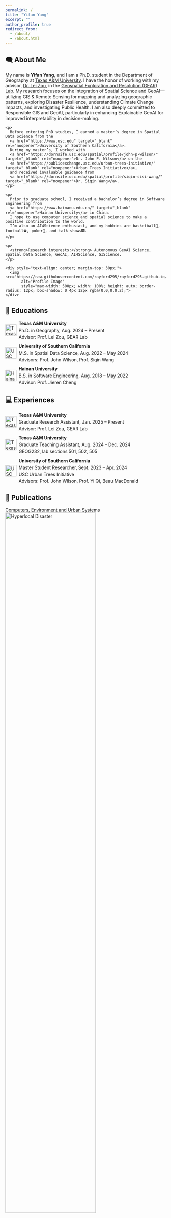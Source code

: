 ```yaml
---
permalink: /
title: "Yifan Yang"
excerpt: ""
author_profile: true
redirect_from:
  - /about/
  - /about.html
---
```


<html lang="en">
<head>
  <meta charset="UTF-8" />
  <title>{{ page.title }}</title>
  <!-- 如果你有全局的样式表，也一并加载： -->
  <!-- <link rel="stylesheet" href="/assets/css/main.css" /> -->

  <!-- 把你的局部 CSS 放到这里 -->
  <style>
    /* 每条记录的容器 */
    .item {
      display: flex;
      align-items: center;    /* ← 垂直居中 */
      margin-bottom: 0.6em;
    }
    /* logo 大小统一 */
    img.logo {
      width: 2.5em;
      height: 2.5em;
      object-fit: contain;
      vertical-align: middle;
      margin-right: 0.5em;
    }
    .item .text {
      line-height: 1.5;
    }
  </style>
</head>


<section id="about-me">
  <h2>🗨 About Me</h2>

  <div>
    <p>
      My name is <strong>Yifan Yang</strong>, and I am a Ph.D. student in the Department of Geography at 
      <a href="https://www.tamu.edu" target="_blank" rel="noopener">Texas&nbsp;A&amp;M University</a>.  
      I have the honor of working with my advisor, 
      <a href="https://www.geoearlab.com/people" target="_blank" rel="noopener">Dr. Lei Zou</a>, in the 
      <a href="https://www.geoearlab.com" target="_blank" rel="noopener">Geospatial Exploration and Resolution (GEAR) Lab</a>.  
      My research focuses on the integration of Spatial Science and GeoAI—utilizing GIS &amp; Remote Sensing for mapping and analyzing geographic patterns, exploring Disaster Resilience, understanding Climate Change impacts, and investigating Public Health.  
      I am also deeply committed to Responsible GIS and GeoAI, particularly in enhancing Explainable GeoAI for improved interpretability in decision-making.
    </p>

    <p>
      Before entering PhD studies, I earned a master’s degree in Spatial Data Science from the 
      <a href="https://www.usc.edu" target="_blank" rel="noopener">University of Southern California</a>.  
      During my master’s, I worked with 
      <a href="https://dornsife.usc.edu/spatial/profile/john-p-wilson/" target="_blank" rel="noopener">Dr. John P. Wilson</a> on the 
      <a href="https://publicexchange.usc.edu/urban-trees-initiative/" target="_blank" rel="noopener">Urban Trees Initiative</a>, 
      and received invaluable guidance from 
      <a href="https://dornsife.usc.edu/spatial/profile/siqin-sisi-wang/" target="_blank" rel="noopener">Dr. Siqin Wang</a>.
    </p>

    <p>
      Prior to graduate school, I received a bachelor’s degree in Software Engineering from 
      <a href="https://www.hainanu.edu.cn/" target="_blank" rel="noopener">Hainan University</a> in China.  
      I hope to use computer science and spatial science to make a positive contribution to the world.  
      I’m also an AI4Science enthusiast, and my hobbies are basketball🏀, football⚽, poker🎴, and talk shows🎆.
    </p>

    <p>
      <strong>Research interests:</strong> Autonomous GeoAI Science, Spatial Data Science, GeoAI, AI4Science, GIScience.
    </p>

    <div style="text-align: center; margin-top: 30px;">
      <img src="https://raw.githubusercontent.com/rayford295/rayford295.github.io/main/images/godfather.png" 
           alt="Profile Image" 
           style="max-width: 500px; width: 100%; height: auto; border-radius: 12px; box-shadow: 0 4px 12px rgba(0,0,0,0.2);">
    </div>
  </div>
</section>


<section id="educations">
  <h2>📖 Educations</h2>

  <div class="item">
    <img class="logo" src="images/tamu_logo.webp" alt="Texas A&M logo">
    <div class="text">
      <strong>Texas A&amp;M University</strong><br>
      Ph.D. in Geography, Aug. 2024 – Present<br>
      Advisor: Prof. Lei Zou, GEAR Lab
    </div>
  </div>

  <div class="item">
    <img class="logo" src="images/USC-Logo-cropped.png" alt="USC logo">
    <div class="text">
      <strong>University of Southern California</strong><br>
      M.S. in Spatial Data Science, Aug. 2022 – May 2024<br>
      Advisors: Prof. John Wilson, Prof. Siqin Wang
    </div>
  </div>

  <div class="item">
    <img class="logo" src="images/hainan_logo.jpeg" alt="Hainan University logo">
    <div class="text">
      <strong>Hainan University</strong><br>
      B.S. in Software Engineering, Aug. 2018 – May 2022<br>
      Advisor: Prof. Jieren Cheng
    </div>
  </div>
</section>

<section id="experiences">
  <h2>💻 Experiences</h2>

  <div class="item">
    <img class="logo" src="images/tamu_logo.webp" alt="Texas A&M logo">
    <div class="text">
      <strong>Texas A&amp;M University</strong><br>
      Graduate Research Assistant, Jan. 2025 – Present<br>
      Advisor: Prof. Lei Zou, GEAR Lab
    </div>
  </div>

  <div class="item">
    <img class="logo" src="images/tamu_logo.webp" alt="Texas A&M logo">
    <div class="text">
      <strong>Texas A&amp;M University</strong><br>
      Graduate Teaching Assistant, Aug. 2024 – Dec. 2024<br>
      GEOG232, lab sections 501, 502, 505
    </div>
  </div>

  <div class="item">
    <img class="logo" src="images/USC-Logo-cropped.png" alt="USC logo">
    <div class="text">
      <strong>University of Southern California</strong><br>
      Master Student Researcher, Sept. 2023 – Apr. 2024<br>
      USC Urban Trees Initiative<br>
      Advisors: Prof. John Wilson, Prof. Yi Qi, Beau MacDonald
    </div>
  </div>
</section>

<section id="publications">
  <h2>📕 Publications</h2>

  <div class="paper-box">
    <div class="paper-box-image">
      <div class="badge">Computers, Environment and Urban Systems</div>
      <img src="images/1st_dual_channel.png" alt="Hyperlocal Disaster" width="75%">
    </div>
    <div class="paper-box-text">
      <a href="https://www.sciencedirect.com/science/article/pii/S0198971525000882" target="_blank" rel="noopener">
        Hyperlocal Disaster Damage Assessment Using Bi-temporal Street-view Imagery and Pre-trained Vision Models
      </a> — <strong>Yang, Yifan</strong>, Lei Zou, Bing Zhou, Daoyang Li, Binin Lin, Joynal Abedin, Mengyang Yang. 
      <em>Computers, Environment and Urban Systems</em>, Volume 115, 102318, 2025. 
    </div>
  </div>

  <div class="paper-box">
    <div class="paper-box-image">
      <div class="badge">Applied Sciences</div>
      <img src="images/0st_geolocator.png" alt="GeoLocator" width="75%">
    </div>
    <div class="paper-box-text">
      <a href="https://www.mdpi.com/2076-3417/14/16/7091" target="_blank" rel="noopener">
        GeoLocator: A Location-Integrated Large Multimodal Model (LMM) for Inferring Geo-Privacy
      </a> — <strong>Yang, Yifan</strong>, Siqin Wang, Daoyang Li, Shuju Sun, Qingyang Wu.
      <em>Applied Sciences</em>, 14(16), 7091, 2024.
    </div>
  </div>
</section>

<section id="presentation">
  <h2>🏘 Presentation</h2>
  <ul>
    <li><strong>AAG Annual Meetings</strong>
      <ul>
        <li>
          <em>American Association of Geographers Annual Meeting</em>, March 24 – 28, 2025, Detroit  
          (<a href="https://aag.secure-platform.com/aag2025/solicitations/82/sessiongallery/23561" target="_blank" rel="noopener">Session 23561</a>, 
           <a href="https://aag.secure-platform.com/aag2025/solicitations/82/sessiongallery/23718" target="_blank" rel="noopener">Session 23718</a>, 
           <a href="https://aag.secure-platform.com/aag2025/organizations/main/gallery/rounds/131/details/82104" target="_blank" rel="noopener">Detail 82104</a>, 
           <a href="https://aag.secure-platform.com/aag2025/organizations/main/gallery/rounds/131/details/83465" target="_blank" rel="noopener">Detail 83465</a>)
        </li>
        <li>
          <em>American Association of Geographers Annual Meeting</em>, April 16 – 20, 2024, Honolulu, Hawai'i  
          (<a href="https://aag.secure-platform.com/aag2024/solicitations/57/sessiongallery/7825" target="_blank" rel="noopener">Session 7825</a>)
        </li>
      </ul>
    </li>

    <li><strong>International Cartographic Conference (ICC)</strong>
      <ul>
        <li>
          <em>Student Paper Session</em>, Vancouver, Canada, August 18–22, 2025 —  
          <strong>Yifan Yang</strong>: Perceiving Multidimensional Disaster Damages from Street-View Images Using Visual-Language Models
        </li>
        <li>
          <em>GeoAnalytics for Sustainable and Livable Cities</em>, Vancouver, Canada, August 17, 2025 (ICC pre-conference symposium) —  
          <strong>Yifan Yang and Lei Zou</strong>: DisasterVLP: A Vision-Language Pretrained Framework for Multidimensional Disaster Damage Assessment Using Street-View Images  
          (<a href="https://asiacarto.org/ica2025/" target="_blank" rel="noopener">Symposium Page</a>)
        </li>
      </ul>
    </li>

    <li><strong>Spatial Data Science Symposium</strong>
      <ul>
        <li>
          <em>Thematic Session, Geoprivacy Challenges and Solutions in the Digital Society</em>  
          (<a href="https://sdss2024.spatial-data-science.net/ts/zhang.html" target="_blank" rel="noopener">Session Details</a>, 
           <a href="https://www.youtube.com/watch?v=6pOIemM9y6M&list=PLLPRl7FLqNFScodyhaN0j_y5JMx3H7TRg&index=5" target="_blank" rel="noopener">Watch Video</a>)
        </li>
      </ul>
    </li>

    <li><strong>Spatiotemporal Data Science Symposium</strong>
      <ul>
        <li>
          <em>Pre-symposium Training Workshop</em>, Washington DC, July 22, 2024 (online)  
          (<a href="https://sdl.gis.harvard.edu/event/symposium-spatiotemporal-data-science-geoai-social-sciences" target="_blank" rel="noopener">Event Page</a>)
        </li>
      </ul>
    </li>

    <li><strong>AGI Leap Summit</strong>
      <ul>
        <li>
          <em>Multimodality</em>, Paper Presentation, SuperAGI, February 29, 2024 (Virtual)  
          (<a href="https://superagi.com/agi-leap-summit/" target="_blank" rel="noopener">Summit Website</a>)
        </li>
      </ul>
    </li>

    <li><strong>Los Angeles Geospatial Summit</strong>
      <ul>
        <li>
          <em>2024 Los Angeles Geospatial Summit</em>, February 23, 2024, Los Angeles, CA  
          (<a href="https://www.esri.com/en-us/industries/blog/articles/showcasing-innovation-in-gis-education-through-student-projects-at-the-la-geospatial-summit/" 
              target="_blank" rel="noopener">Event Article</a>)
        </li>
      </ul>
    </li>
  </ul>
</section>

<section id="partial-honors">
  <h2>👑 Partial Honors</h2>
  <ul>
    <li>Travel Grant, Summer School on Cyberinfrastructure and Disaster Resilience, TAMU (funded by NSF), $200.</li>
    <li>Texas A&M Institute of Data Science (TAMIDS) Student Ambassador Scholarship, Domain Data Science Track (2025–2026 cohort), TAMU, $2,000.</li>
    <li>2025 CaGIS International Travel Grant - 2025 ICC, Vancouver, Canada</li>
    <li>2025 International Cartographic Conference (ICC), Vancouver, Canada — Best Student Paper Award</li>
    <li>2025 AAG-GISSG Student Honors Paper Competition — Honorable Mention (Top 5)</li>
    <li>2025 AAG Applied Geography Specialty Group — Student Travel Award</li>
    <li>2024 Travel Grant, Department of Geography, Texas A&M University, $1000.</li>
    <li>2024 Travel Grant(Visiting), Department of Geography, University of South Carolina, $400.</li>
    <li>Lifetime Membership — Nu Theta Chapter, Gamma Theta Upsilon (International Geographic Honor Society)</li>
    <li>2024 Los Angeles Geospatial Summit — ArcGIS StoryMaps Competition: Most Suitably Applied Analysis Methodology</li>
    <li>DNIIT (Performance: Excellent)</li>
    <li>Second Runner-up — 9th China International "Internet+" College Students Innovation and Entrepreneurship Competition (Shanghai Division) — International Project Category ("Youguang Ushine – AI+ Multilingual Talent Service Platform")</li>
    <li>National First Prize — 2020 Computer Design Competition for Chinese College Students (Big Data Practice)</li>
    <li>Third Prize — 10th MathorCup College Mathematical Modeling Challenge (2020)</li>
    <li>Second Prize — 13th "Certification Cup" Mathematics China Mathematical Modeling Network Challenge (Inner Mongolia Region, 2020)</li>
    <li>Third Prize — China–US Youth Creators Competition (Haikou Region, 2020)</li>
    <li>Second Prize — 3rd China Youth Cup National University Student Mathematical Modeling Competition (2020)</li>
    <li>Third Prize — 6th National Mobile Internet Innovation Competition (South China Region)</li>
    <li>Third Prize — Innovation Group of the 2020 China University Computer Competition (Artificial Intelligence Track)</li>
    <li>Third Prize — Finalist, Hainan Selection Competition of the 4th China Creative Wings Innovation Competition (2020)</li>
    <li>Honorable Mention — 2020 Hainan Free Trade Port Entrepreneurship Competition</li>
    <li>Silver Award — Hainan Creative Group, 6th China International "Internet+" Student Innovation and Entrepreneurship Competition</li>
    <li>Bronze Prize — Hainan Region, Challenge Cup Student Entrepreneurship Plan Competition (2020)</li>
    <li>Second Prize — 14th iCAN International Innovation and Entrepreneurship Competition (South China Region)</li>
    <li>First-Class Comprehensive Scholarship — Hainan University</li>
    <li>Recognized as "College Student with the Most Innovative Spirit and Practical Ability" — Hainan University</li>
  </ul>
</section>

<section id="professional-activities-and-service">
  <h2>👔 Professional Activities and Service</h2>
  <ul>
    <li>
      <em>BOD member of <a href="https://gisphere.info/" target="_blank" rel="noopener">GISphere</a></em>, 2024 – Present
    </li>
    <li>
      <em>Student Co-Director, Remote Sensing Specialty Group</em>,  
      <a href="https://www.aag.org/" target="_blank" rel="noopener">American Association of Geographers</a>, 2025 – 2027
    </li>
    <li>
      <em>Student Co-Director, Hazards, Risks, and Disasters</em>,  
      <a href="https://www.aag.org/" target="_blank" rel="noopener">American Association of Geographers</a>, 2025 – 2027
    </li>
    <li>
      <em>Data Science Student Ambassador</em>,  
      <a href="https://tamids.tamu.edu/2025/07/18/tamids-announces-2025-2026-cohort-of-student-ambassadors/" target="_blank" rel="noopener">Texas A&M Institute of Data Science (TAMIDS)</a>, 2025 – 2026
    </li>
    <li>
      <em>Vice President, Association of Robotics and Artificial Intelligence</em>,  
      <a href="https://www.hainanu.edu.cn/" target="_blank" rel="noopener">Hainan University</a>, 2021 – 2022
    </li>
  </ul>
</section>


<section id="media-coverage">
  <h2>📺 Media Coverage</h2>
  <ul>
    <li>
      <a href="https://engineering.tamu.edu/news/2024/09/throwing-shade-at-heatwaves.html" target="_blank" rel="noopener">
        🌡️ TAMU Engineering News: “Throwing Shade at Heatwaves”
      </a>
      <p style="margin-left: 1em;">
        Featured in a Texas A&M Engineering article highlighting my research on mitigating urban heat through shade and geospatial analysis.
      </p>
    </li>
    <li>
      <a href="https://www.esri.com/en-us/industries/blog/articles/showcasing-innovation-in-gis-education-through-student-projects-at-the-la-geospatial-summit" target="_blank" rel="noopener">
        🗺️ Esri Blog: “Showcasing Innovation in GIS Education at the LA Geospatial Summit”
      </a>
      <p style="margin-left: 1em;">
        Esri featured my project for demonstrating innovative uses of GIS and GeoAI at the Los Angeles Geospatial Summit.
      </p>
    </li>
  </ul>
</section>


<section id="miscellaneous">
  <h2>🌎 Miscellaneous</h2>
  <p>I enjoy basketball, football, and following international sports. My favorite player is Messi.</p>
  <div>
    <a href="https://clustrmaps.com/site/1bvzy" title="Visit tracker" target="_blank" rel="noopener">
      <img src="//www.clustrmaps.com/map_v2.png?d=ew9JD5D1fDG0V7A7Uc0mx-mp4-J3v9AA6jUiCkkFMXA&cl=ffffff" alt="Visit Tracker Map">
    </a>
  </div>
</section>
